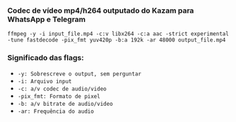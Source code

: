 ### Codec de vídeo mp4/h264 outputado do Kazam para WhatsApp e Telegram

``` ffmpeg -y -i input_file.mp4 -c:v libx264 -c:a aac -strict experimental -tune fastdecode -pix_fmt yuv420p -b:a 192k -ar 48000 output_file.mp4 ```

### Significado das flags:
* ```-y: Sobrescreve o output, sem perguntar```
* ```-i: Arquivo input```
* ```-c: a/v codec de audio/video```
* ```-pix_fmt: Formato de pixel```
* ```-b: a/v bitrate de audio/video```
* ```-ar: Frequência do audio```
